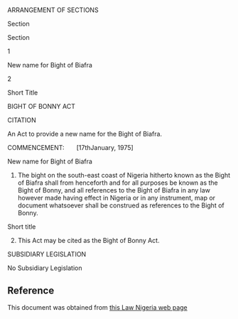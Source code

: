 # 

ARRANGEMENT OF SECTIONS

Section

Section

1

New name for Bight of Biafra

2

Short Title

BIGHT OF BONNY ACT

CITATION

An Act to provide a new name for the Bight of Biafra.

COMMENCEMENT:       [17thJanuary, 1975]

New name for Bight of Biafra

1. The bight on the south-east coast of Nigeria hitherto known as the Bight of Biafra shall from henceforth and for all purposes be known as the Bight of Bonny, and all references to the Bight of Biafra in any law however made having effect in Nigeria or in any instrument, map or document whatsoever shall be construed as references to the Bight of Bonny.

Short title

2. This Act may be cited as the Bight of Bonny Act.

SUBSIDIARY LEGISLATION

No Subsidiary Legislation

## Reference

This document was obtained from [this Law Nigeria web page](http://www.lawnigeria.com/LFN/B/Bight-of-Bonny-Act.php)
